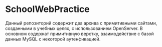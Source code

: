 # SchoolWebPractice
Данный репозиторий содержит два архива с примитивными сайтами, созданными в учебных целях, с использованием OpenServer. В основном содержат примитивную верстку, взаимодействие с базой данных MySQL с некоторой аутенфикацией.
